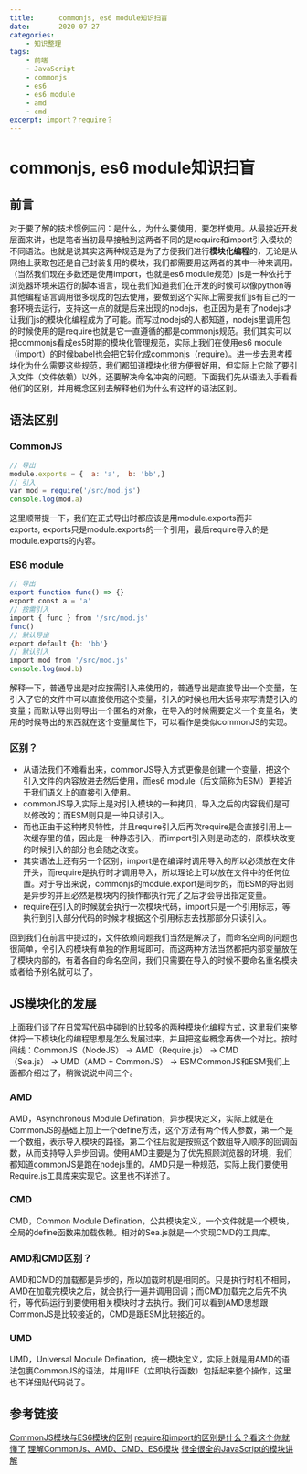 ```yaml
---
title:      commonjs, es6 module知识扫盲
date:       2020-07-27
categories:
    - 知识整理
tags:
    - 前端
    - JavaScript
    - commonjs
    - es6
    - es6 module
    - amd
    - cmd
excerpt: import？require？
---
```

# commonjs, es6 module知识扫盲

## 前言

对于要了解的技术惯例三问：是什么，为什么要使用，要怎样使用。从最接近开发层面来讲，也是笔者当初最早接触到这两者不同的是require和import引入模块的不同语法。也就是说其实这两种规范是为了方便我们进行**模块化编程**的，无论是从网络上获取包还是自己封装复用的模块，我们都需要用这两者的其中一种来调用。（当然我们现在多数还是使用import，也就是es6 module规范）js是一种依托于浏览器环境来运行的脚本语言，现在我们知道我们在开发的时候可以像python等其他编程语言调用很多现成的包去使用，要做到这个实际上需要我们js有自己的一套环境去运行，支持这一点的就是后来出现的nodejs，也正因为是有了nodejs才让我们js的模块化编程成为了可能。而写过nodejs的人都知道，nodejs里调用包的时候使用的是require也就是它一直遵循的都是commonjs规范。我们其实可以把commonjs看成es5时期的模块化管理规范，实际上我们在使用es6 module（import）的时候babel也会把它转化成commonjs（require）。进一步去思考模块化为什么需要这些规范，我们都知道模块化很方便很好用，但实际上它除了要引入文件（文件依赖）以外，还要解决命名冲突的问题。下面我们先从语法入手看看他们的区别，并用概念区别去解释他们为什么有这样的语法区别。

## 语法区别

### CommonJS

```javascript
// 导出
module.exports = {  a: 'a',  b: 'bb',}
// 引入
var mod = require('/src/mod.js')
console.log(mod.a)
```

这里顺带提一下，我们在正式导出时都应该是用module.exports而非exports, exports只是module.exports的一个引用，最后require导入的是module.exports的内容。

### ES6 module

```javascript
// 导出
export function func() => {}
export const a = 'a'
// 按需引入
import { func } from '/src/mod.js'
func()
// 默认导出
export default {b: 'bb'}
// 默认引入
import mod from '/src/mod.js'
console.log(mod.b)
```

解释一下，普通导出是对应按需引入来使用的，普通导出是直接导出一个变量，在引入了它的文件中可以直接使用这个变量，引入的时候也用大括号来写清楚引入的变量；而默认导出则导出一个匿名的对象，在导入的时候需要定义一个变量名，使用的时候导出的东西就在这个变量属性下，可以看作是类似commonJS的实现。

### 区别？

- 从语法我们不难看出来，commonJS导入方式更像是创建一个变量，把这个引入文件的内容放进去然后使用，而es6 module（后文简称为ESM）更接近于我们语义上的直接引入使用。
- commonJS导入实际上是对引入模块的一种拷贝，导入之后的内容我们是可以修改的；而ESM则只是一种只读引入。
- 而也正由于这种拷贝特性，并且require引入后再次require是会直接引用上一次缓存里的值，因此是一种静态引入，而import引入则是动态的，原模块改变的时候引入的部分也会随之改变。
- 其实语法上还有另一个区别，import是在编译时调用导入的所以必须放在文件开头，而require是执行时才调用导入，所以理论上可以放在文件中的任何位置。对于导出来说，commonjs的module.export是同步的，而ESM的导出则是异步的并且必然是模块内的操作都执行完了之后才会导出指定变量。
- require在引入的时候就会执行一次模块代码，import只是一个引用标志，等执行到引入部分代码的时候才根据这个引用标志去找那部分只读引入。

回到我们在前言中提过的，文件依赖问题我们当然是解决了，而命名空间的问题也很简单，令引入的模块有单独的作用域即可。而这两种方法当然都把内部变量放在了模块内部的，有着各自的命名空间，我们只需要在导入的时候不要命名重名模块或者给予别名就可以了。

## JS模块化的发展

上面我们谈了在日常写代码中碰到的比较多的两种模块化编程方式，这里我们来整体捋一下模块化的编程思想是怎么发展过来，并且把这些概念再做一个对比。按时间线：CommonJS（NodeJS） → AMD（Require.js） → CMD（Sea.js） → UMD（AMD + CommonJS） → ESMCommonJS和ESM我们上面都介绍过了，稍微说说中间三个。

### AMD

AMD，Asynchronous Module Defination，异步模块定义，实际上就是在CommonJS的基础上加上一个define方法，这个方法有两个传入参数，第一个是一个数组，表示导入模块的路径，第二个往后就是按照这个数组导入顺序的回调函数，从而支持导入异步回调。使用AMD主要是为了优先照顾浏览器的环境，我们都知道commonJS是跑在nodejs里的。AMD只是一种规范，实际上我们要使用Require.js工具库来实现它。这里也不详述了。

### CMD

CMD，Common Module Defination，公共模块定义，一个文件就是一个模块，全局的define函数来加载依赖。相对的Sea.js就是一个实现CMD的工具库。

### AMD和CMD区别？

AMD和CMD的加载都是异步的，所以加载时机是相同的。只是执行时机不相同，AMD在加载完模块之后，就会执行一遍并调用回调；而CMD加载完之后先不执行，等代码运行到要使用相关模块时才去执行。我们可以看到AMD思想跟CommonJS是比较接近的，CMD是跟ESM比较接近的。

### UMD

UMD，Universal Module Defination，统一模块定义，实际上就是用AMD的语法包裹CommonJS的语法，并用IIFE（立即执行函数）包括起来整个操作，这里也不详细贴代码说了。

## 参考链接

[CommonJS模块与ES6模块的区别](https://www.cnblogs.com/unclekeith/archive/2017/10/17/7679503.html)
[require和import的区别是什么？看这个你就懂了](https://segmentfault.com/a/1190000014434944)
[理解CommonJs、AMD、CMD、ES6模块](https://www.jianshu.com/p/67ce52c93392)
[很全很全的JavaScript的模块讲解](https://segmentfault.com/a/1190000012464333?utm_source=sf-related)
